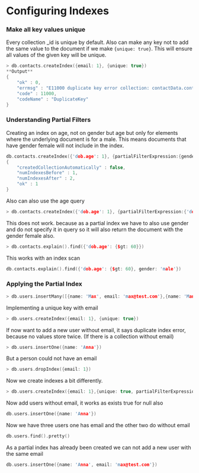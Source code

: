 # Configuring Indexes

### Make all key values unique

Every collection _id is unique by default. Also can make any key not to add the same value to the document if we make `{unique: true}`. This will ensure all values of the given key will be unique. 

```cpp
> db.contacts.createIndex({email: 1}, {unique: true})
**Output**
{
	"ok" : 0,
	"errmsg" : "E11000 duplicate key error collection: contactData.contacts index: email_1 dup key: { : \"abigail.clark@example.com\" }",
	"code" : 11000,
	"codeName" : "DuplicateKey"
}
```

### Understanding Partial Filters

Creating an index on age, not on gender but age but only for elements where the underlying document is for a male. This means documents that have gender female will not include in the index.

```cpp
db.contacts.createIndex({'dob.age': 1}, {partialFilterExpression:{gender: 'male'}})
{
	"createdCollectionAutomatically" : false,
	"numIndexesBefore" : 1,
	"numIndexesAfter" : 2,
	"ok" : 1
}
```

Also can also use the age query

```cpp
> db.contacts.createIndex({'dob.age': 1}, {partialFilterExpression:{'dob.age': {$gt: 60}}})
```

This does not work. because as a partial index we have to also use gender and do not specify it in query so it will also return the document with the gender female also.

```cpp
> db.contacts.explain().find({'dob.age': {$gt: 60}})
```

This works with an index scan

```cpp
db.contacts.explain().find({'dob.age': {$gt: 60}, gender: 'male'})
```

### Applying the Partial Index

```cpp
> db.users.insertMany([{name: 'Max', email: 'max@test.com'},{name: 'Manu'}])
```

Implementing a unique key with email

```cpp
> db.users.createIndex({email: 1}, {unique: true})
```

If now want to add a new user without email, it says duplicate index error, because no values store twice. (If there is a collection without email)

```cpp
> db.users.insertOne({name: 'Anna'})
```

But a person could not have an email

```cpp
> db.users.dropIndex({email: 1})
```

Now we create indexes a bit differently.

```cpp
> db.users.createIndex({email: 1},{unique: true, partialFilterExpression: {email: {$exists: true}}})
```

Now add users without email, it works as exists true for null also

```cpp
db.users.insertOne({name: 'Anna'})
```

Now we have three users one has email and the other two do without email

```cpp
db.users.find().pretty()
```

As a partial index has already been created we can not add a new user with the same email

```cpp
db.users.insertOne({name: 'Anna', email: 'max@test.com'})
```